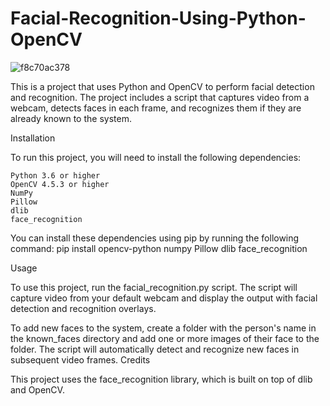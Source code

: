 # Facial-Recognition-Using-Python-OpenCV

![f8c70ac378](https://user-images.githubusercontent.com/102630199/228613628-f60ee6ee-c4b4-42d7-8fa6-1590e29bb502.jpg)

This is a project that uses Python and OpenCV to perform facial detection and recognition. The project includes a script that captures video from a webcam, detects faces in each frame, and recognizes them if they are already known to the system.

Installation

To run this project, you will need to install the following dependencies:

    Python 3.6 or higher
    OpenCV 4.5.3 or higher
    NumPy
    Pillow
    dlib
    face_recognition

You can install these dependencies using pip by running the following command:
pip install opencv-python numpy Pillow dlib face_recognition

Usage

To use this project, run the facial_recognition.py script. The script will capture video from your default webcam and display the output with facial detection and recognition overlays.

To add new faces to the system, create a folder with the person's name in the known_faces directory and add one or more images of their face to the folder. The script will automatically detect and recognize new faces in subsequent video frames.
Credits

This project uses the face_recognition library, which is built on top of dlib and OpenCV.
